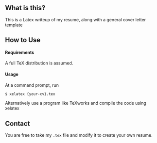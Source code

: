 ## What is this?

This is a Latex writeup of my resume, along with a general cover letter template

## How to Use

#### Requirements

A full TeX distribution is assumed. 

#### Usage

At a command prompt, run

```bash
$ xelatex {your-cv}.tex
```

Alternatively use a program like TeXworks and compile the code using xelatex


## Contact

You are free to take my `.tex` file and modify it to create your own resume.